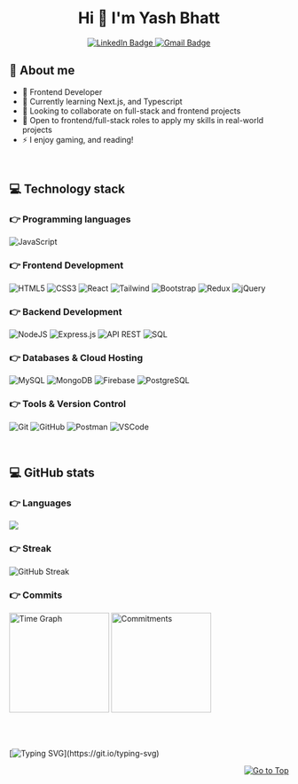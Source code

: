 

<div id="header" align="center">
  <h1> Hi 👋 I'm Yash Bhatt</h1>
  <div id="badges">
    <a href="https://www.linkedin.com/in/yashbhatt30">
      <img src="https://img.shields.io/badge/LinkedIn-blue?style=for-the-badge&logo=linkedin&logoColor=white" alt="LinkedIn Badge"/>
    </a>
     <a href="mailto:30y.bhatt@gmail.com">
      <img src="https://img.shields.io/badge/Gmail-red?style=for-the-badge&logo=gmail&logoColor=white" alt="Gmail Badge"/>
    </a>
  </div>
</div>

## 💫 About me
- 🔭 Frontend Developer
- 🌱 Currently learning Next.js, and Typescript
- 👯 Looking to collaborate on full-stack and frontend projects
- 🤔 Open to frontend/full-stack roles to apply my skills in real-world projects
- ⚡  I enjoy gaming, and reading!


<br/>

## 💻 Technology stack

### 👉 Programming languages
![JavaScript](https://img.shields.io/badge/javascript-%23323330.svg?style=for-the-badge&logo=javascript&logoColor=%23F7DF1E)

### 👉 Frontend Development
![HTML5](https://img.shields.io/badge/html5-%23E34F26.svg?style=for-the-badge&logo=html5&logoColor=white)
![CSS3](https://img.shields.io/badge/css3-%231572B6.svg?style=for-the-badge&logo=css3&logoColor=white)
![React](https://img.shields.io/badge/react-61DAFB.svg?style=for-the-badge&logo=react&logoColor=black)
![Tailwind](https://img.shields.io/badge/tailwindcss-%2338B2AC.svg?style=for-the-badge&logo=tailwind-css&logoColor=white)
![Bootstrap](https://img.shields.io/badge/bootstrap-%238511FA.svg?style=for-the-badge&logo=bootstrap&logoColor=white)
![Redux](https://img.shields.io/badge/redux-%23593d88.svg?style=for-the-badge&logo=redux&logoColor=white)
![jQuery](https://img.shields.io/badge/jquery-%230769AD.svg?style=for-the-badge&logo=jquery&logoColor=white)

### 👉 Backend Development
![NodeJS](https://img.shields.io/badge/node.js-6DA55F?style=for-the-badge&logo=node.js&logoColor=white)
![Express.js](https://img.shields.io/badge/express.js-%23404d59.svg?style=for-the-badge&logo=express&logoColor=%2361DAFB)
![API REST](https://img.shields.io/badge/API_REST-beige?style=for-the-badge)
![SQL](https://img.shields.io/badge/SQL-black?style=for-the-badge)


### 👉 Databases & Cloud Hosting
![MySQL](https://img.shields.io/badge/mysql-4479A1.svg?style=for-the-badge&logo=mysql&logoColor=white)
![MongoDB](https://img.shields.io/badge/MongoDB-green?style=for-the-badge&logo=MongoDB&logoColor=White)
![Firebase](https://img.shields.io/badge/firebase-%23039BE5.svg?style=for-the-badge&logo=firebase)
![PostgreSQL](https://img.shields.io/badge/postgresql-316192.svg?style=for-the-badge&logo=postgresql&logoColor=white)

### 👉 Tools & Version Control
![Git](https://img.shields.io/badge/git%20-%23F05033.svg?&style=for-the-badge&logo=git&logoColor=white)
![GitHub](https://img.shields.io/badge/github-%23121011.svg?style=for-the-badge&logo=github&logoColor=white)
![Postman](https://img.shields.io/badge/Postman-FF6C37?style=for-the-badge&logo=postman&logoColor=white)
![VSCode](https://img.shields.io/badge/VS_Code-%23007ACC.svg?style=for-the-badge&logo=visual-studio-code&logoColor=white)

<br/>

## 💻 GitHub stats


<h3> 👉 Languages </h3>
  <img align="center" src = "https://github-readme-stats.vercel.app/api/top-langs/?username=y-ashbhatt&layout=donut&hide=roff&theme=transparent">
<h3>👉 Streak </h3>
<img align="center"  src="https://github-readme-streak-stats.herokuapp.com?user=Y-ashbhatt&theme=transparent&short_numbers=true" alt="GitHub Streak">
<h3>👉 Commits </h3>
<div>
  <img src="http://github-profile-summary-cards.vercel.app/api/cards/productive-time?username=y-ashbhatt&theme=transparent&utcOffset=5.30" height="180em" alt="Time Graph"/>
  <img  src="http://github-profile-summary-cards.vercel.app/api/cards/profile-details?username=y-ashbhatt&theme=transparent" height="180em" alt="Commitments"/>
</div>

<br/><br/>

[![Typing SVG](https://readme-typing-svg.demolab.com?font=Fira+Code&weight=500&size=33&duration=5500&pause=900&width=435&lines=Thanks+for+Visiting!!)](https://git.io/typing-svg)

<p align="right"><a href="#header"><img src="https://img.shields.io/static/v1?label&message=Go+to+Top&color=0b6ab3&style=flat&logo" alt="Go to Top" /></a></p>
